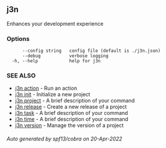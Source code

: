 ## j3n

Enhances your development experience

### Options

```
      --config string   config file (default is ./j3n.json)
      --debug           verbose logging
  -h, --help            help for j3n
```

### SEE ALSO

* [j3n action](j3n_action.md)     - Run an action
* [j3n init](j3n_init.md)     - Initialize a new project
* [j3n project](j3n_project.md)     - A brief description of your command
* [j3n release](j3n_release.md)     - Create a new release of a project
* [j3n task](j3n_task.md)     - A brief description of your command
* [j3n time](j3n_time.md)     - A brief description of your command
* [j3n version](j3n_version.md)     - Manage the version of a project

###### Auto generated by spf13/cobra on 20-Apr-2022
